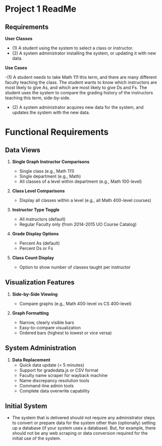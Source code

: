 # Project 1 ReadMe

## Requirements

**User Classes** 

- (1) A student using the system to select a class or instructor.
- (2) A system administrator installing the system, or updating it with new data.

**Use Cases**

-(1) A student needs to take Math 111 this term, and there are many different faculty teaching the
class. The student wants to know which instructors are most likely to give As, and which are
most likely to give Ds and Fs. The student uses the system to compare the grading history of
the instructors teaching this term, side-by-side.

- (2) A system administrator acquires new data for the system, and updates the system with the
new data.

# Functional Requirements

## Data Views

1. **Single Graph Instructor Comparisons**
   - Single class (e.g., Math 111)
   - Single department (e.g., Math)
   - All classes of a level within department (e.g., Math 100-level)

2. **Class Level Comparisons**
   - Display all classes within a level (e.g., all Math 400-level courses)

3. **Instructor Type Toggle**
   - All instructors (default)
   - Regular Faculty only (from 2014-2015 UO Course Catalog)

4. **Grade Display Options**
   - Percent As (default)
   - Percent Ds or Fs

5. **Class Count Display**
   - Option to show number of classes taught per instructor

## Visualization Features

1. **Side-by-Side Viewing**
   - Compare graphs (e.g., Math 400-level vs CS 400-level)

2. **Graph Formatting**
   - Narrow, clearly visible bars
   - Easy-to-compare visualization
   - Ordered bars (highest to lowest or vice versa)

## System Administration

1. **Data Replacement**
   - Quick data update (< 5 minutes)
   - Support for gradedata.js or CSV format
   - Faculty name scraper for wayback machine
   - Name discrepancy resolution tools
   - Command-line admin tools
   - Complete data overwrite capability

## Initial System

- The system that is delivered should not require any administrator steps to convert or prepare data
for the system other than (optionally) setting up a database (if your system uses a database). But,
for example, there should not be any web scraping or data conversion required for the initial use
of the system.